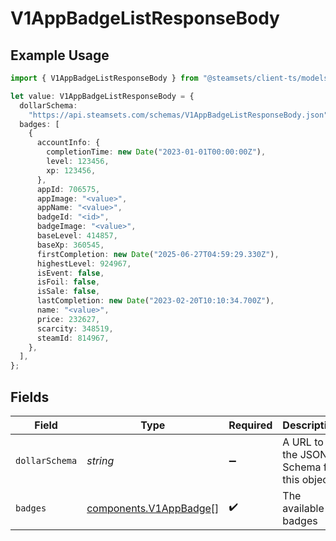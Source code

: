 # V1AppBadgeListResponseBody

## Example Usage

```typescript
import { V1AppBadgeListResponseBody } from "@steamsets/client-ts/models/components";

let value: V1AppBadgeListResponseBody = {
  dollarSchema:
    "https://api.steamsets.com/schemas/V1AppBadgeListResponseBody.json",
  badges: [
    {
      accountInfo: {
        completionTime: new Date("2023-01-01T00:00:00Z"),
        level: 123456,
        xp: 123456,
      },
      appId: 706575,
      appImage: "<value>",
      appName: "<value>",
      badgeId: "<id>",
      badgeImage: "<value>",
      baseLevel: 414857,
      baseXp: 360545,
      firstCompletion: new Date("2025-06-27T04:59:29.330Z"),
      highestLevel: 924967,
      isEvent: false,
      isFoil: false,
      isSale: false,
      lastCompletion: new Date("2023-02-20T10:10:34.700Z"),
      name: "<value>",
      price: 232627,
      scarcity: 348519,
      steamId: 814967,
    },
  ],
};
```

## Fields

| Field                                                             | Type                                                              | Required                                                          | Description                                                       | Example                                                           |
| ----------------------------------------------------------------- | ----------------------------------------------------------------- | ----------------------------------------------------------------- | ----------------------------------------------------------------- | ----------------------------------------------------------------- |
| `dollarSchema`                                                    | *string*                                                          | :heavy_minus_sign:                                                | A URL to the JSON Schema for this object.                         | https://api.steamsets.com/schemas/V1AppBadgeListResponseBody.json |
| `badges`                                                          | [components.V1AppBadge](../../models/components/v1appbadge.md)[]  | :heavy_check_mark:                                                | The available badges                                              |                                                                   |